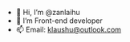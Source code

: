 - 👋 Hi, I’m @zanlaihu
- 👀 I’m Front-end developer
- 📫 Email: klaushu@outlook.com

<!---
zanlaihu/zanlaihu is a ✨ special ✨ repository because its `README.md` (this file) appears on your GitHub profile.
You can click the Preview link to take a look at your changes.
--->
